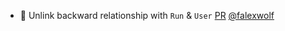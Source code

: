 - 🚚 Unlink backward relationship with `Run` & `User` [PR](https://github.com/laminlabs/bionty/pull/104) [@falexwolf](https://github.com/falexwolf)
